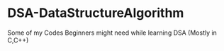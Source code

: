 # DSA-DataStructureAlgorithm
Some of my Codes Beginners might need while learning DSA (Mostly in C,C++)
